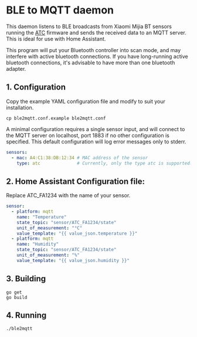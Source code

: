 # BLE to MQTT daemon

This daemon listens to BLE broadcasts from Xiaomi Mijia BT sensors running the [ATC](https://github.com/atc1441/ATC_MiThermometer) firmware 
 and sends the received data to an MQTT server. This is ideal for use with Home Assistant.

This program will put your Bluetooth controller into scan mode, and may interfere with active bluetooth connections.
If you have long-running active bluetooth connections, it's advisable to have more than one bluetooth adapter.

## 1. Configuration
Copy the example YAML configuration file and modify to suit your installation.

`cp ble2mqtt.conf.example ble2mqtt.conf`

A minimal configuration requires a single sensor input, and will connect to the MQTT server on localhost, port 1883 if
 no other configuration is specified. This default configuration will log error messages only to stderr.

```yaml
sensors:
  - mac: A4:C1:38:DB:12:34 # MAC address of the sensor
    type: atc              # Currently, only the type atc is supported.
```

## 2. Home Assistant Configuration file:

Replace ATC_FA1234 with the name of your sensor.

```yaml
sensor:
  - platform: mqtt
    name: "Temperature"
    state_topic: "sensor/ATC_FA1234/state"
    unit_of_measurement: "°C"
    value_template: "{{ value_json.temperature }}"
  - platform: mqtt
    name: "Humidity"
    state_topic: "sensor/ATC_FA1234/state"
    unit_of_measurement: "%"
    value_template: "{{ value_json.humidity }}"
```

## 3. Building
```
go get
go build
```

## 4. Running
`./ble2mqtt`

